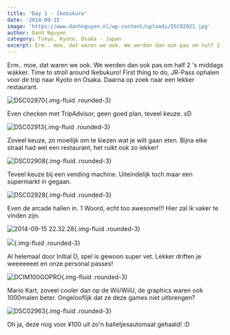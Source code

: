 ```yaml
---
title: 'Day 1 - Ikebukuro'
date: '2014-09-15'
image: 'https://www.danhnguyen.nl/wp-content/uploads/DSC02921.jpg'
author: Danh Nguyen
category: Tokyo, Kyoto, Osaka - Japan
excerpt: Erm.. moe, dat waren we ook. We werden dan ook pas om half 2 's middags wakker. Time to stroll around Ikebukuro! First thing to do...
---
```


Erm.. moe, dat waren we ook. We werden dan ook pas om half 2 's middags wakker. Time to stroll around Ikebukuro! First thing to do, JR-Pass ophalen voor de trip naar Kyoto en Osaka. Daarna op zoek naar een lekker restaurant.

![DSC02870](https://www.danhnguyen.nl/wp-content/uploads/DSC02870-1024x575.jpg){.img-fluid .rounded-3}

Even checken met TripAdvisor, geen goed plan, teveel keuze. xD

![DSC02913](https://www.danhnguyen.nl/wp-content/uploads/DSC02913-575x1024.jpg){.img-fluid .rounded-3}

Zoveel keuze, zo moeilijk om te kiezen wat je wilt gaan eten. Bijna elke straat had wel een restaurant, het ruikt ook zo lekker!

![DSC02908](https://www.danhnguyen.nl/wp-content/uploads/DSC02908-1024x575.jpg){.img-fluid .rounded-3}

Teveel keuze bij een vending machine. Uiteindelijk toch maar een supermarkt in gegaan.

![DSC02928](https://www.danhnguyen.nl/wp-content/uploads/DSC02928-1024x575.jpg){.img-fluid .rounded-3}

Even de arcade hallen in. 1 Woord, echt too awesome!!! Hier zal ik vaker te vinden zijn.

![2014-09-15 22.32.28](https://www.danhnguyen.nl/wp-content/uploads/2014-09-15-22.32.28-1024x768.jpg){.img-fluid .rounded-3}

![](https://www.danhnguyen.nl/wp-content/uploads/DSC03105-1024x575.jpg){.img-fluid .rounded-3}

Al helemaal door Initial D, spel is gewoon super vet. Lekker driften je weeeeeeet en onze personal passes!

<!-- <iframe class="aligncenter" src="//www.youtube.com/embed/dmUD5y-4oSk?rel=0" frameborder="0" allowfullscreen="allowfullscreen"></iframe> -->
<!-- En deze chick is een beetje gek, guitar hero achtig iets op Extreme.. -->

![DCIM100GOPRO](https://www.danhnguyen.nl/wp-content/uploads/G0020127-1024x768.jpg){.img-fluid .rounded-3}

Mario Kart, zoveel cooler dan op de Wii/WiiU, de graphics waren ook 1000malen beter. Ongelooflijk dat ze deze games niet uitbrengen?

![DSC02963](https://www.danhnguyen.nl/wp-content/uploads/DSC02963-1024x575.jpg){.img-fluid .rounded-3}

Oh ja, deze nog voor ¥100 uit zo'n balletjesautomaat gehaald! :D

